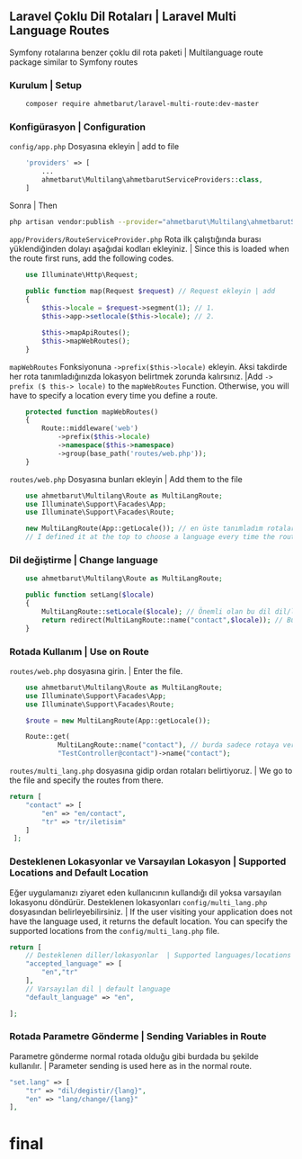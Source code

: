 ## Laravel Çoklu Dil Rotaları | Laravel Multi Language Routes
Symfony rotalarına benzer çoklu dil rota paketi | Multilanguage route package similar to Symfony routes
### Kurulum | Setup
```bash 
    composer require ahmetbarut/laravel-multi-route:dev-master
```
### Konfigürasyon | Configuration
```config/app.php``` Dosyasına ekleyin | add to file
```php 
    'providers' => [
        ...
        ahmetbarut\Multilang\ahmetbarutServiceProviders::class,
    ]
``` 
Sonra | Then 
```bash
php artisan vendor:publish --provider="ahmetbarut\Multilang\ahmetbarutServiceProviders"
```

```app/Providers/RouteServiceProvider.php```
Rota ilk çalıştığında burası yüklendiğinden dolayı aşağıdai kodları ekleyiniz. | Since this is loaded when the route first runs, add the following codes.
```php
    use Illuminate\Http\Request;
    
    public function map(Request $request) // Request ekleyin | add
    {
        $this->locale = $request->segment(1); // 1.
        $this->app->setlocale($this->locale); // 2.

        $this->mapApiRoutes();
        $this->mapWebRoutes();
    }
```
```mapWebRoutes``` Fonksiyonuna ```->prefix($this->locale)``` ekleyin. Aksi takdirde her rota tanımladığınızda lokasyon belirtmek zorunda kalırsınız. |Add ```-> prefix ($ this-> locale)``` to the ```mapWebRoutes``` Function. Otherwise, you will have to specify a location every time you define a route.
```php
    protected function mapWebRoutes()
    {
        Route::middleware('web')
            ->prefix($this->locale)
            ->namespace($this->namespace)
            ->group(base_path('routes/web.php'));
    }
```

```routes/web.php```
Dosyasına bunları ekleyin | Add them to the file
```php 
    use ahmetbarut\Multilang\Route as MultiLangRoute;
    use Illuminate\Support\Facades\App;
    use Illuminate\Support\Facades\Route;

    new MultiLangRoute(App::getLocale()); // en üste tanımladım rotalar her yenilendiğinde dil seçmesi için | 
    // I defined it at the top to choose a language every time the routes are refresh
```
### Dil değiştirme | Change language
```php
    use ahmetbarut\Multilang\Route as MultiLangRoute;

    public function setLang($locale)
    {
        MultiLangRoute::setLocale($locale); // Önemli olan bu dil dil/lokasyon değiştirmeniz için kullanılır bu olmazsa değiştiremez 404 döndürür. | The important thing is that this language is used to change the language / location, otherwise it cannot change. It returns 404.
        return redirect(MultiLangRoute::name("contact",$locale)); // Burda name() fonksiyonundaki 1. parametre rotada belirtmiş olduğum contact isminde bir rotam var. Dil/Lokasyon değiştirdiğinde o sayfaya yönlendirme yapacak. 2. parametre Dil/Lokasyon belirtiyor. Here I have a route named contact, which I specified in the 1st parameter route in the name () function. When the language / location changes, it will redirect to that page. The 2nd parameter is the Language / Location.
    }
``` 
### Rotada Kullanım | Use on Route
```routes/web.php``` dosyasına girin. | Enter the file.
```php 
    use ahmetbarut\Multilang\Route as MultiLangRoute;
    use Illuminate\Support\Facades\App;
    use Illuminate\Support\Facades\Route;

    $route = new MultiLangRoute(App::getLocale());

    Route::get(
            MultiLangRoute::name("contact"), // burda sadece rotaya verdiğimiz ismi yazıyoruz benim verdiğim contact. | Here we only write the name we give to the route, contact me.
            "TestController@contact")->name("contact");
```
```routes/multi_lang.php``` dosyasına gidip ordan rotaları belirtiyoruz. | We go to the file and specify the routes from there.
```php
return [
    "contact" => [
        "en" => "en/contact",
        "tr" => "tr/iletisim"
    ]
 ];
```
### Desteklenen Lokasyonlar ve Varsayılan Lokasyon | Supported Locations and Default Location
Eğer uygulamanızı ziyaret eden kullanıcının kullandığı dil yoksa varsayılan lokasyonu döndürür. Desteklenen lokasyonları ```config/multi_lang.php``` dosyasından belirleyebilirsiniz. | If the user visiting your application does not have the language used, it returns the default location. You can specify the supported locations from the ```config/multi_lang.php``` file.
```php
return [
    // Desteklenen diller/lokasyonlar  | Supported languages/locations
    "accepted_language" => [
        "en","tr"
    ],
    // Varsayılan dil | default language
    "default_language" => "en",

];
```
### Rotada Parametre Gönderme | Sending Variables in Route
Parametre gönderme normal rotada olduğu gibi burdada bu şekilde kullanılır. | Parameter sending is used here as in the normal route.
```php
"set.lang" => [
    "tr" => "dil/degistir/{lang}",
    "en" => "lang/change/{lang}"
],
```
# final
